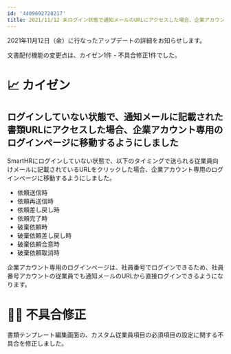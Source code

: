 ```yaml
---
id: '4409692728217'
title: 2021/11/12 未ログイン状態で通知メールのURLにアクセスした場合、企業アカウント専用のログイン画面に移動するようにしました 他1件
---
```

2021年11月12日（金）に行なったアップデートの詳細をお知らせします。

文書配付機能の変更点は、カイゼン1件・不具合修正1件でした。

# 📈 カイゼン

## ログインしていない状態で、通知メールに記載された書類URLにアクセスした場合、企業アカウント専用のログインページに移動するようにしました

SmartHRにログインしていない状態で、以下のタイミングで送られる従業員向けメールに記載されているURLをクリックした場合、企業アカウント専用のログインページに移動するようにしました。

- 依頼送信時
- 依頼再送信時
- 依頼差し戻し時
- 依頼完了時
- 破棄依頼時
- 破棄依頼差し戻し時
- 破棄依頼合意時
- 破棄依頼取消時

企業アカウント専用のログインページは、社員番号でログインできるため、社員番号アカウントの従業員でも通知メールのURLから直接ログインできるようになります。

# 👨‍⚕️ 不具合修正

書類テンプレート編集画面の、カスタム従業員項目の必須項目の設定に関する不具合を修正しました。
